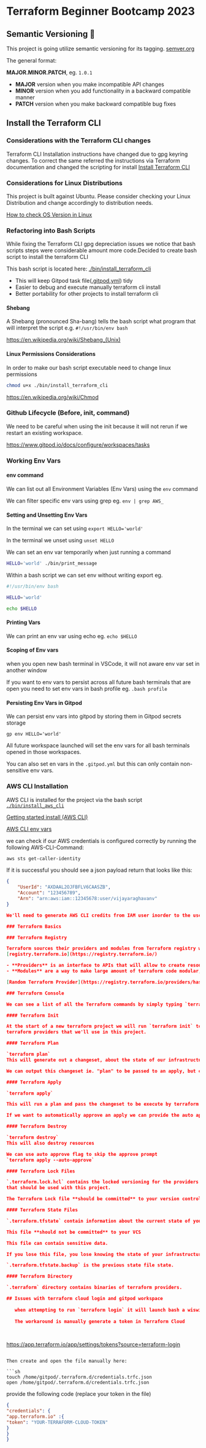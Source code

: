 # Terraform Beginner Bootcamp 2023

## Semantic Versioning :mage:

This project is going utilize semantic versioning for its tagging.
[semver.org](https://semver.org/)

The general format:

**MAJOR.MINOR.PATCH**, eg. `1.0.1`

- **MAJOR** version when you make incompatible API changes
- **MINOR** version when you add functionality in a backward compatible manner
- **PATCH** version when you make backward compatible bug fixes

## Install the Terraform CLI

### Considerations with the Terraform CLI changes
Terraform CLI Installation instructions have changed due to gpg keyring changes. To correct the same referred the instructions via Terraform documentation and changed the scripting for install
[Install Terraform CLI](https://developer.hashicorp.com/terraform/tutorials/aws-get-started/install-cli)

### Considerations for Linux Distributions

This project is built against Ubuntu.
Please consider checking your Linux Distribution and change accordingly to 
distribution needs.

[How to check OS Version in Linux](https://www.cyberciti.biz/faq/how-to-check-os-version-in-linux-command-line/)

### Refactoring into Bash Scripts

While fixing the Terraform CLI gpg depreciation issues we notice that bash scripts steps were considerable amount more code.Decided to create bash script to install the terraform CLI

This bash script is located here: [./bin/install_terraform_cli](./bin/install_terraform_cli)

- This will keep Gitpod task file([.gitpod.yml](.gitpod.yml)) tidy
- Easier to debug and execute manually terraform cli install
- Better portability for other projects to install terraform cli

#### Shebang

A Shebang (pronounced Sha-bang) tells the bash script what program that will interpret the script
e.g. `#!/usr/bin/env bash`

https://en.wikipedia.org/wiki/Shebang_(Unix)

#### Linux Permissions Considerations

In order to make our bash script executable need to change linux permissions

```sh
chmod u+x ./bin/install_terraform_cli
```

https://en.wikipedia.org/wiki/Chmod

### Github Lifecycle (Before, init, command)

We need to be careful when using the init because it will not rerun if we restart an existing workspace.

https://www.gitpod.io/docs/configure/workspaces/tasks

### Working Env Vars

#### env command

We can list out all Environment Variables (Env Vars) using the `env` command

We can filter specific env vars using grep eg. `env | grep AWS_`


#### Setting and Unsetting Env Vars

In the terminal we can set using `export HELLO='world'`

In the terminal we unset using `unset HELLO`

We can set an env var temporarily when just running a command

```sh
HELLO='world' ./bin/print_message
```

Within a bash script we can set env without writing export eg.

```sh
#!/usr/bin/env bash

HELLO='world'

echo $HELLO
```

#### Printing Vars

We can print an env var using echo eg. `echo $HELLO`

#### Scoping of Env vars

when you open new bash terminal in VSCode, it will not aware env var set in another window

If you want to env vars to persist across all future bash terminals that are open you need to set
env vars in bash profile eg. `.bash profile`

#### Persisting Env Vars in Gitpod

We can persist env vars into gitpod by storing them in Gitpod secrets storage

```
gp env HELLO='world'
```

All future workspace launched will set the env vars for all bash terminals opened in those workspaces.

You can also set en vars in the `.gitpod.yml` but this can only contain non-sensitive env vars.

### AWS CLI Installation

AWS CLI is installed for the project via the
bash script [`./bin/install_aws_cli`](./bin/install_aws)

[Getting started install (AWS CLI)](https://docs.aws.amazon.com/cli/latest/userguide/getting-started-install.html)

[AWS CLI env vars](https://docs.aws.amazon.com/cli/latest/userguide/cli-configure-envvars.html)

we can check if our AWS credentials is configured correctly by running the following
AWS-CLI-Command:
```sh
aws sts get-caller-identity
```

If it is successful you should see a json payload return that looks like this:

```json
{
    "UserId": "AXDAAL2OJFBFLV6CAASZB",
    "Account": "123456789",
    "Arn": "arn:aws:iam::12345678:user/vijayaraghavanv"
}

We'll need to generate AWS CLI credits from IAM user inorder to the user AWS CLI.

### Terraform Basics

### Terraform Registry

Terraform sources their providers and modules from Terraform registry which is located at
[registry.terraform.io](https://registry.terraform.io/)

- **Providers** is an interface to APIs that will allow to create resources in terraform.
- **Modules** are a way to make large amount of terraform code modular, portable and sharable.

[Random Terraform Provider](https://registry.terraform.io/providers/hashicorp/random/)

### Terraform Console

We can see a list of all the Terraform commands by simply typing `terraform`

#### Terraform Init

At the start of a new terraform project we will run `terraform init` to download the binaries for the 
terraform providers that we'll use in this project.

#### Terraform Plan

`terraform plan`
This will generate out a changeset, about the state of our infrastructure and what will be changed.

We can output this changeset ie. "plan" to be passed to an apply, but often you can just ignore outputting.

#### Terraform Apply

`terraform apply`

This will run a plan and pass the changeset to be execute by terraform. Apply should prompt yes or no.

If we want to automatically approve an apply we can provide the auto approve flag eg. `terraform apply --auto-approve`

#### Terraform Destroy

`terraform destroy`
This will also destroy resources

We can use auto approve flag to skip the approve prompt
`terraform apply --auto-approve`

#### Terraform Lock Files

`.terraform.lock.hcl` contains the locked versioning for the providers or modules
that should be used with this project.

The Terraform Lock file **should be committed** to your version control system (vcs) eg. Github

#### Terraform State Files

`.terraform.tfstate` contain information about the current state of your infrastructure.

This file **should not be committed** to your VCS

This file can contain sensitive data.

If you lose this file, you lose knowing the state of your infrastructure

`.terraform.tfstate.backup` is the previous state file state.

#### Terraform Directory

`.terraform` directory contains binaries of terraform providers.

## Issues with terraform cloud login and gitpod workspace
   
   when attempting to run `terraform login` it will launch bash a wiswig view to generate a token. However it does not work expected in Gitpod VsCode in browser.
   
   The workaround is manually generate a token in Terraform Cloud
   
   
  ```
  https://app.terraform.io/app/settings/tokens?source=terraform-login 
   ```
   
   Then create and open the file manually here:
   
   ```sh
   touch /home/gitpod/.terraform.d/credentials.trfc.json
   open /home/gitpod/.terraform.d/credentials.trfc.json
   ```
   
   provide the following code (replace your token in the file)
   
   ```json
   {
   "credentials": {
  "app.terraform.io" :{
   "token": "YOUR-TERRAFORM-CLOUD-TOKEN"
   }
   }
   }
   ```